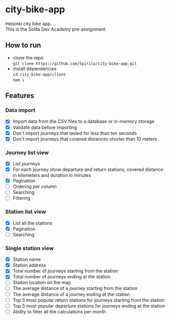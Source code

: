 # city-bike-app
Helsinki city bike app.   
This is the Solita Dev Academy pre-assignment    

## How to run
- clone the repo   
`git clone https://github.com/Spirilo/city-bike-app.git`
- install dependencies   
`cd city-bike-app/client`   
`npm i`


## Features

### Data import

- [x] Import data from the CSV files to a database or in-memory storage
- [x] Validate data before importing
- [x] Don't import journeys that lasted for less than ten seconds
- [x] Don't import journeys that covered distances shorter than 10 meters

### Journey list view

- [x] List journeys
- [x] For each journey show departure and return stations, covered distance in kilometers and duration in minutes
- [x] Pagination
- [ ] Ordering per column
- [ ] Searching
- [ ] Filtering

### Station list view

- [x] List all the stations
- [x] Pagination
- [ ] Searching

### Single station view
- [x] Station name
- [x] Station address
- [x] Total number of journeys starting from the station
- [x] Total number of journeys ending at the station
- [ ] Station location on the map
- [ ] The average distance of a journey starting from the station
- [ ] The average distance of a journey ending at the station
- [ ] Top 5 most popular return stations for journeys starting from the station
- [ ] Top 5 most popular departure stations for journeys ending at the station
- [ ] Ability to filter all the calculations per month